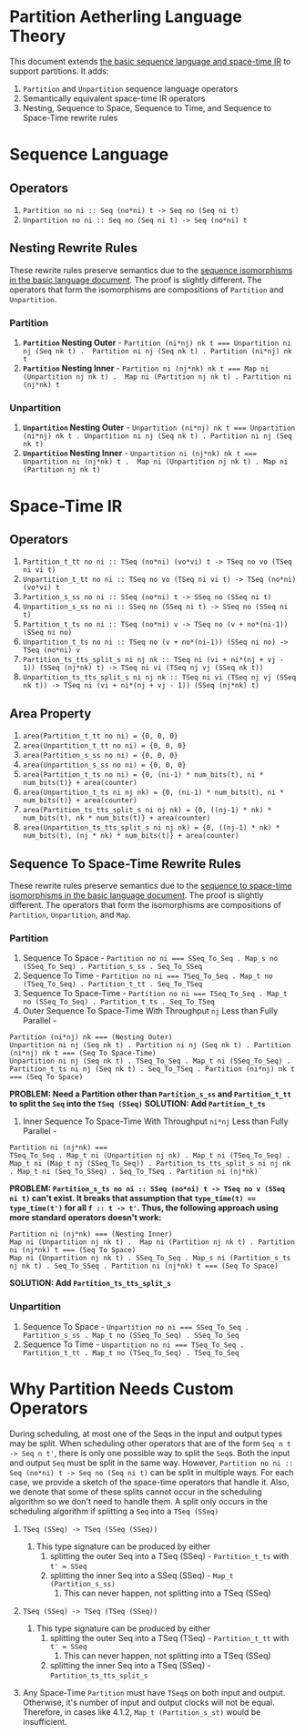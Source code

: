 # Partition Aetherling Language Theory
This document extends [the basic sequence language and space-time IR](Basic.md) to support partitions.
It adds:
1. `Partition` and `Unpartition` sequence language operators
1. Semantically equivalent space-time IR operators
1. Nesting, Sequence to Space, Sequence to Time, and Sequence to Space-Time rewrite rules

# Sequence Language
## Operators
1. `Partition no ni :: Seq (no*ni) t -> Seq no (Seq ni t)`
1. `Unpartition no ni :: Seq no (Seq ni t) -> Seq (no*ni) t`

## Nesting Rewrite Rules
These rewrite rules preserve semantics due to the [sequence isomorphisms in the basic language document](Basic.md#sequence-isomorphisms).
The proof is slightly different. The operators that form the isomorphisms are compositions of `Partition` and `Unpartition`.

### Partition
1. **`Partition` Nesting Outer** - `Partition (ni*nj) nk t === Unpartition ni nj (Seq nk t) .  Partition ni nj (Seq nk t) . Partition (ni*nj) nk t`
1. **`Partition` Nesting Inner** - `Partition ni (nj*nk) nk t === Map ni (Unpartition nj nk t) .  Map ni (Partition nj nk t) . Partition ni (nj*nk) t`

### Unpartition
1. **`Unpartition` Nesting Outer** - `Unpartition (ni*nj) nk t === Unpartition (ni*nj) nk t . Unpartition ni nj (Seq nk t) . Partition ni nj (Seq nk t)`
1. **`Unpartition` Nesting Inner** - `Unpartition ni (nj*nk) nk t === Unpartition ni (nj*nk) t .  Map ni (Unpartition nj nk t) . Map ni (Partition nj nk t)`

# Space-Time IR
## Operators
1. `Partition_t_tt no ni :: TSeq (no*ni) (vo*vi) t -> TSeq no vo (TSeq ni vi t)`
1. `Unpartition_t_tt no ni :: TSeq no vo (TSeq ni vi t) -> TSeq (no*ni) (vo*vi) t`
1. `Partition_s_ss no ni :: SSeq (no*ni) t -> SSeq no (SSeq ni t)`
1. `Unpartition_s_ss no ni :: SSeq no (SSeq ni t) -> SSeq no (SSeq ni t)`
1. `Partition_t_ts no ni :: TSeq (no*ni) v -> TSeq no (v + no*(ni-1)) (SSeq ni no)`
1. `Unpartition_t_ts no ni :: TSeq no (v + no*(ni-1)) (SSeq ni no) -> TSeq (no*ni) v`
1. `Partition_ts_tts_split_s ni nj nk :: TSeq ni (vi + ni*(nj + vj - 1)) (SSeq (nj*nk) t) -> TSeq ni vi (TSeq nj vj (SSeq nk t))`
1. `Unpartition_ts_tts_split_s ni nj nk :: TSeq ni vi (TSeq nj vj (SSeq nk t)) -> TSeq ni (vi + ni*(nj + vj - 1)) (SSeq (nj*nk) t)`

## Area Property
1. `area(Partition_t_tt no ni) = {0, 0, 0}`
1. `area(Unpartition_t_tt no ni) = {0, 0, 0}`
1. `area(Partition_s_ss no ni) = {0, 0, 0}`
1. `area(Unpartition_s_ss no ni) = {0, 0, 0}`
1. `area(Partition_t_ts no ni) = {0, (ni-1) * num_bits(t), ni * num_bits(t)} + area(counter)`
1. `area(Unpartition_t_ts ni nj nk) = {0, (ni-1) * num_bits(t), ni * num_bits(t)} + area(counter)`
1. `area(Partition_ts_tts_split_s ni nj nk) = {0, ((nj-1) * nk) * num_bits(t), nk * num_bits(t)} + area(counter)`
1. `area(Unpartition_ts_tts_split_s ni nj nk) = {0, ((nj-1) * nk) * num_bits(t), (nj * nk) * num_bits(t)} + area(counter)`

## Sequence To Space-Time Rewrite Rules
These rewrite rules preserve semantics due to the [sequence to space-time isomorphisms in the basic language document](Basic.md#sequence-to-space-time-isomorphisms).
The proof is slightly different. The operators that form the isomorphisms are compositions of `Partition`, `Unpartition`, and `Map`.

### Partition
1. Sequence To Space - `Partition no ni === SSeq_To_Seq . Map_s no (SSeq_To_Seq) . Partition_s_ss . Seq_To_SSeq`
1. Sequence To Time - `Partition no ni === TSeq_To_Seq . Map_t no (TSeq_To_Seq) . Partition_t_tt . Seq_To_TSeq`
1. Sequence To Space-Time - `Partition no ni === TSeq_To_Seq . Map_t no (SSeq_To_Seq) . Partition_t_ts . Seq_To_TSeq`
1. Outer Sequence To Space-Time With Throughput `nj` Less than Fully Parallel -
```
Partition (ni*nj) nk === (Nesting Outer)
Unpartition ni nj (Seq nk t) . Partition ni nj (Seq nk t) . Partition (ni*nj) nk t === (Seq To Space-Time)
Unpartition ni nj (Seq nk t) . TSeq_To_Seq . Map_t ni (SSeq_To_Seq) . Partition_t_ts ni nj (Seq nk t) . Seq_To_TSeq . Partition (ni*nj) nk t === (Seq To Space)
```

**PROBLEM: Need a Partition other than `Partition_s_ss` and `Partition_t_tt` to split the `Seq` into the `TSeq (SSeq)`**
**SOLUTION: Add `Partition_t_ts`**

1. Inner Sequence To Space-Time With Throughput `ni*nj` Less than Fully Parallel -
```
Partition ni (nj*nk) ===
TSeq_To_Seq . Map_t ni (Unpartition nj nk) . Map_t ni (TSeq_To_Seq) . Map_t ni (Map_t nj (SSeq_To_Seq)) . Partition_ts_tts_split_s ni nj nk . Map_t ni (Seq_To_SSeq) . Seq_To_TSeq . Partition ni (nj*nk)`
```

**PROBLEM: `Partition_s_ts no ni :: SSeq (no*ni) t -> TSeq no v (SSeq ni t)` can't exist. It breaks that assumption that `type_time(t) == type_time(t')` for all `f :: t -> t'`. Thus, the following approach using more standard operators doesn't work:** 
```
Partition ni (nj*nk) === (Nesting Inner)
Map ni (Unpartition nj nk t) .  Map ni (Partition nj nk t) . Partition ni (nj*nk) t === (Seq To Space)
Map ni (Unpartition nj nk t) . SSeq_To_Seq . Map_s ni (Partition_s_ts nj nk t) . Seq_To_SSeq . Partition ni (nj*nk) t === (Seq To Space)
```
**SOLUTION: Add `Partition_ts_tts_split_s`**

### Unpartition
1. Sequence To Space - `Unpartition no ni === SSeq_To_Seq . Partition_s_ss . Map_t no (SSeq_To_Seq) . SSeq_To_Seq`
1. Sequence To Time - `Unpartition no ni === TSeq_To_Seq . Partition_t_tt . Map_t no (TSeq_To_Seq) . TSeq_To_Seq`

# Why Partition Needs Custom Operators
During scheduling, at most one of the Seqs in the input and output types may be split. 
When scheduling other operators that are of the form `Seq n t -> Seq n t'`, there is only
one possible way to split the `Seq`s. Both the input and output `Seq` must be split in the same way. 
However, `Partition no ni :: Seq (no*ni) t -> Seq no (Seq ni t)` can be split in multiple ways.
For each case, we provide a sketch of the space-time operators that handle it.
Also, we denote that some of these splits cannot occur in the scheduling algorithm so we don't need
to handle them. 
A split only occurs in the scheduling algorithm if splitting a `Seq` into a `TSeq (SSeq)`
1. `TSeq (SSeq) -> TSeq (SSeq (SSeq))`
    1. This type signature can be produced by either
        1. splitting the outer Seq into a TSeq (SSeq) - `Partition_t_ts` with `t' = SSeq`
        1. splitting the inner Seq into a SSeq (SSeq) - `Map_t (Partition_s_ss)`
            1. This can never happen, not splitting into a TSeq (SSeq)
1. `TSeq (SSeq) -> TSeq (TSeq (SSeq))`
    1. This type signature can be produced by either
        1. splitting the outer Seq into a TSeq (TSeq) - `Partition_t_tt` with `t' = SSeq`
            1. This can never happen, not splitting into a TSeq (SSeq)
        1. splitting the inner Seq into a TSeq (SSeq) - `Partition_ts_tts_split_s`

1. Any Space-Time `Partition` must have `TSeq`s on both input and output.
   Otherwise, it's number of input and output clocks will not be equal.
   Therefore, in cases like 4.1.2, `Map_t (Partition_s_st)` would be insufficient.
